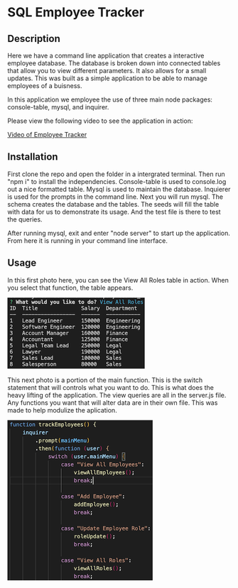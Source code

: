 # SQL Employee Tracker

## Description 

Here we have a command line application that creates a interactive employee database. The database is broken down into connected tables that allow you to view different parameters. It also allows for a small updates. This was built as a simple application to be able to manage employees of a buisness. 

In this application we employee the use of three main node packages: console-table, mysql, and inquirer. 

Please view the following video to see the application in action: 

[Video of Employee Tracker](https://youtu.be/v15o7qV3Uo0)

## Installation

First clone the repo and open the folder in a intergrated terminal. Then run "npm i" to install the independencies. Console-table is used to console.log out a nice formatted table. Mysql is used to maintain the database. Inquierer is used for the prompts in the command line. Next you will run mysql. The schema creates the database and the tables. The seeds will fill the table with data for us to demonstrate its usage. And the test file is there to test the queries. 

After running mysql, exit and enter "node server" to start up the application. From here it is running in your command line interface. 


## Usage 

In this first photo here, you can see the View All Roles table in action. When you select that function, the table appears. 

![Screenshot](./images/view-all-roles.png)

This next photo is a portion of the main function. This is the switch statement that will controls what you want to do. This is what does the heavy lifting of the application. The view queries are all in the server.js file. Any functions you want that will alter data are in their own file. This was made to help modulize the aplication. 

![Screenshot](./images/employee-tracker-screenshot.png)